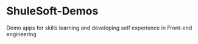 # ShuleSoft-Demos
Demo apps for skills learning and developing self experience in Front-end engineering
